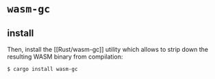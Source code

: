 # `wasm-gc`

## install

Then, install the [[Rust/wasm-gc]] utility which allows to strip down the resulting WASM binary from compilation:  

```
$ cargo install wasm-gc
```

